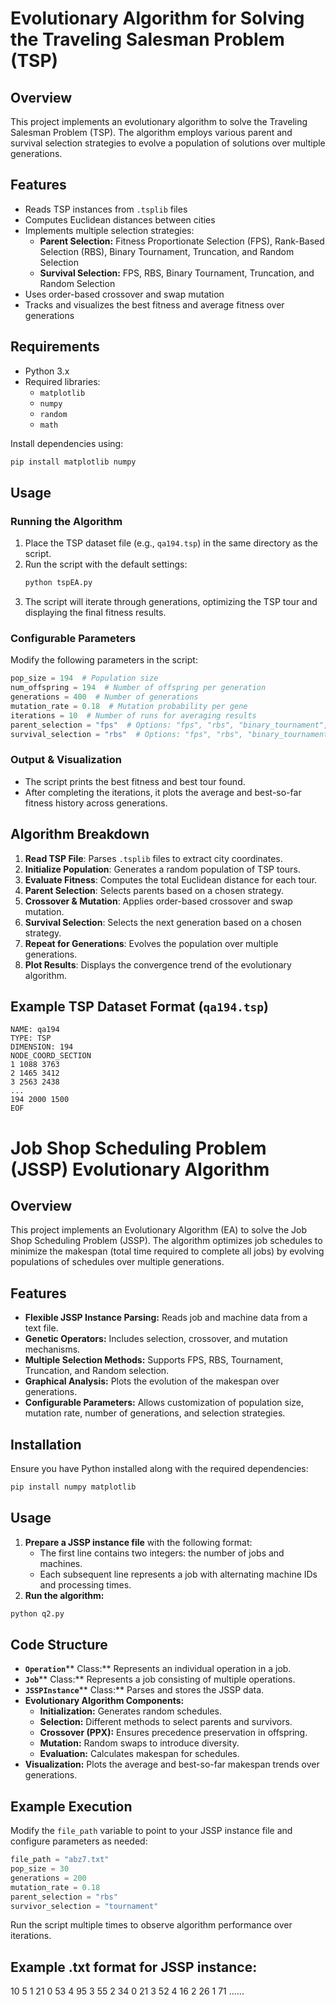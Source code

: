# Evolutionary Algorithm for Solving the Traveling Salesman Problem (TSP)

## Overview

This project implements an evolutionary algorithm to solve the Traveling Salesman Problem (TSP). The algorithm employs various parent and survival selection strategies to evolve a population of solutions over multiple generations.

## Features

- Reads TSP instances from `.tsplib` files
- Computes Euclidean distances between cities
- Implements multiple selection strategies:
  - **Parent Selection:** Fitness Proportionate Selection (FPS), Rank-Based Selection (RBS), Binary Tournament, Truncation, and Random Selection
  - **Survival Selection:** FPS, RBS, Binary Tournament, Truncation, and Random Selection
- Uses order-based crossover and swap mutation
- Tracks and visualizes the best fitness and average fitness over generations

## Requirements

- Python 3.x
- Required libraries:
  - `matplotlib`
  - `numpy`
  - `random`
  - `math`

Install dependencies using:

```sh
pip install matplotlib numpy
```

## Usage

### Running the Algorithm

1. Place the TSP dataset file (e.g., `qa194.tsp`) in the same directory as the script.
2. Run the script with the default settings:
   ```sh
   python tspEA.py
   ```
3. The script will iterate through generations, optimizing the TSP tour and displaying the final fitness results.

### Configurable Parameters

Modify the following parameters in the script:

```python
pop_size = 194  # Population size
num_offspring = 194  # Number of offspring per generation
generations = 400  # Number of generations
mutation_rate = 0.18  # Mutation probability per gene
iterations = 10  # Number of runs for averaging results
parent_selection = "fps"  # Options: "fps", "rbs", "binary_tournament", "truncation", "random"
survival_selection = "rbs"  # Options: "fps", "rbs", "binary_tournament", "truncation", "random"
```

### Output & Visualization

- The script prints the best fitness and best tour found.
- After completing the iterations, it plots the average and best-so-far fitness history across generations.

## Algorithm Breakdown

1. **Read TSP File**: Parses `.tsplib` files to extract city coordinates.
2. **Initialize Population**: Generates a random population of TSP tours.
3. **Evaluate Fitness**: Computes the total Euclidean distance for each tour.
4. **Parent Selection**: Selects parents based on a chosen strategy.
5. **Crossover & Mutation**: Applies order-based crossover and swap mutation.
6. **Survival Selection**: Selects the next generation based on a chosen strategy.
7. **Repeat for Generations**: Evolves the population over multiple generations.
8. **Plot Results**: Displays the convergence trend of the evolutionary algorithm.

## Example TSP Dataset Format (`qa194.tsp`)

```
NAME: qa194
TYPE: TSP
DIMENSION: 194
NODE_COORD_SECTION
1 1088 3763
2 1465 3412
3 2563 2438
...
194 2000 1500
EOF
```



# Job Shop Scheduling Problem (JSSP) Evolutionary Algorithm

## Overview

This project implements an Evolutionary Algorithm (EA) to solve the Job Shop Scheduling Problem (JSSP). The algorithm optimizes job schedules to minimize the makespan (total time required to complete all jobs) by evolving populations of schedules over multiple generations.

## Features

- **Flexible JSSP Instance Parsing:** Reads job and machine data from a text file.
- **Genetic Operators:** Includes selection, crossover, and mutation mechanisms.
- **Multiple Selection Methods:** Supports FPS, RBS, Tournament, Truncation, and Random selection.
- **Graphical Analysis:** Plots the evolution of the makespan over generations.
- **Configurable Parameters:** Allows customization of population size, mutation rate, number of generations, and selection strategies.

## Installation

Ensure you have Python installed along with the required dependencies:

```sh
pip install numpy matplotlib
```

## Usage

1. **Prepare a JSSP instance file** with the following format:
   - The first line contains two integers: the number of jobs and machines.
   - Each subsequent line represents a job with alternating machine IDs and processing times.
2. **Run the algorithm:**

```sh
python q2.py
```

## Code Structure

- **`Operation`**\*\* Class:\*\* Represents an individual operation in a job.
- **`Job`**\*\* Class:\*\* Represents a job consisting of multiple operations.
- **`JSSPInstance`**\*\* Class:\*\* Parses and stores the JSSP data.
- **Evolutionary Algorithm Components:**
  - **Initialization:** Generates random schedules.
  - **Selection:** Different methods to select parents and survivors.
  - **Crossover (PPX):** Ensures precedence preservation in offspring.
  - **Mutation:** Random swaps to introduce diversity.
  - **Evaluation:** Calculates makespan for schedules.
- **Visualization:** Plots the average and best-so-far makespan trends over generations.

## Example Execution

Modify the `file_path` variable to point to your JSSP instance file and configure parameters as needed:

```python
file_path = "abz7.txt"
pop_size = 30
generations = 200
mutation_rate = 0.18
parent_selection = "rbs"
survivor_selection = "tournament"
```

Run the script multiple times to observe algorithm performance over iterations.

## Example .txt format for JSSP instance:



10 5
1 21 0 53 4 95 3 55 2 34
0 21 3 52 4 16 2 26 1 71
......

